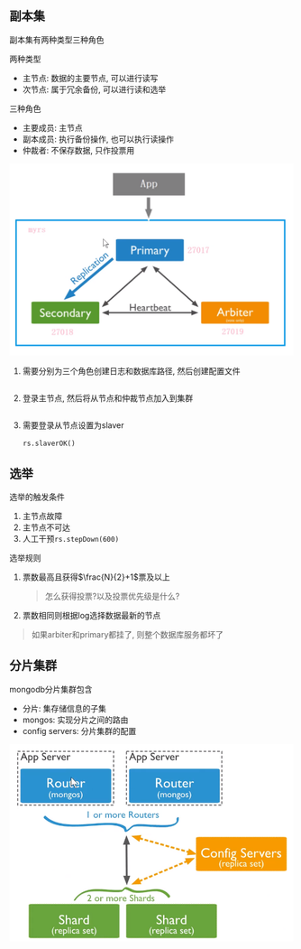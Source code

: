 ## 副本集

副本集有两种类型三种角色

两种类型

* 主节点: 数据的主要节点, 可以进行读写
* 次节点: 属于冗余备份, 可以进行读和选举

三种角色

* 主要成员: 主节点
* 副本成员: 执行备份操作, 也可以执行读操作
* 仲裁者: 不保存数据, 只作投票用

<img src="image-20200129162349774.png" alt="image-20200129162349774" style="zoom:70%;" />

1. 需要分别为三个角色创建日志和数据库路径, 然后创建配置文件

   ```
   
   ```

2. 登录主节点, 然后将从节点和仲裁节点加入到集群

   ```
   
   ```

3. 需要登录从节点设置为slaver

   ```
   rs.slaverOK()
   ```

## 选举

选举的触发条件

1. 主节点故障
2. 主节点不可达
3. 人工干预`rs.stepDown(600)`

选举规则

1. 票数最高且获得$\frac{N}{2}+1$票及以上

   > 怎么获得投票?以及投票优先级是什么?

2. 票数相同则根据log选择数据最新的节点

> 如果arbiter和primary都挂了, 则整个数据库服务都坏了

## 分片集群

mongodb分片集群包含

* 分片: 集存储信息的子集
* mongos: 实现分片之间的路由
* config servers: 分片集群的配置

<img src="image-20200129211807296.png" alt="image-20200129211807296" style="zoom:60%;" />